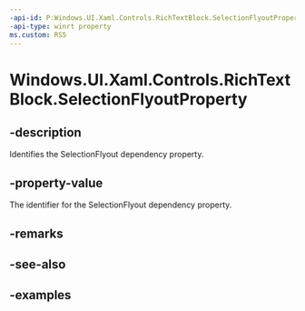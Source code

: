 ```yaml
---
-api-id: P:Windows.UI.Xaml.Controls.RichTextBlock.SelectionFlyoutProperty
-api-type: winrt property
ms.custom: RS5
---
```


<!-- Property syntax.
public DependencyProperty SelectionFlyoutProperty { get; }
-->

# Windows.UI.Xaml.Controls.RichTextBlock.SelectionFlyoutProperty

## -description

Identifies the SelectionFlyout dependency property.



## -property-value

The identifier for the SelectionFlyout dependency property.

## -remarks

## -see-also

## -examples

